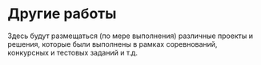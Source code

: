 # Другие работы
Здесь будут размещаться (по мере выполнения) различные проекты и решения, которые были выполнены в рамках соревнований, конкурсных и тестовых заданий и т.д.

